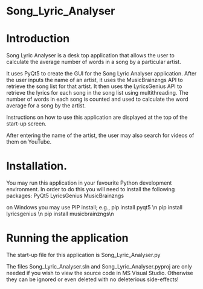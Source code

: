 # Song_Lyric_Analyser
# Introduction
Song Lyric Analyser is a desk top application that allows the user to 
calculate the average number of words in a song by a particular artist.

It uses PyQt5 to create the GUI for the Song Lyric Analyser
application.  After the user inputs the name of an artist, it uses 
the MusicBrainzngs API to retrieve the song list for that artist. It then
uses the LyricsGenius API to retrieve the lyrics for each song in the 
song list using multithreading.  The number of words in each song is counted and used to 
calculate the word average for a song by the artist.

Instructions on how to use this application are displayed at the top of the
start-up screen. 

After entering the name of the artist, the user may also search for videos of 
them on YouTube.

# Installation.
You may run this application in your favourite Python development environment.
In order to do this you will need to install the following packages:
    PyQt5
    LyricsGenius
    MusicBrainzngs
   
on Windows you may use PIP install; e.g.,
    pip install pyqt5 \n
    pip install lyricsgenius \n
    pip install musicbrainzngs\n
    
# Running the application
The start-up file for this application is 
    Song_Lyric_Analyser.py
    
The files Song_Lyric_Analyser.sln and Song_Lyric_Analyser.pyproj are only
needed if you wish to view the source code in MS Visual Studio.
Otherwise they can be ignored or even deleted with no deleterious side-effects!


